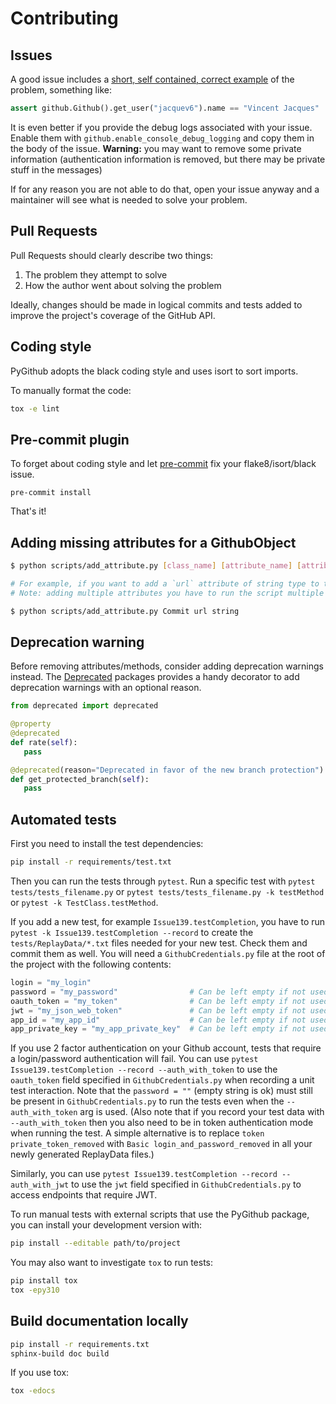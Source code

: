 # Contributing

## Issues

A good issue includes a [short, self contained, correct example](http://sscce.org/) of the problem, something like:

```python
assert github.Github().get_user("jacquev6").name == "Vincent Jacques"
```

It is even better if you provide the debug logs associated with your issue.
Enable them with `github.enable_console_debug_logging` and copy them in the body of the issue.
**Warning:** you may want to remove some private information (authentication information is removed, but there may be private stuff in the messages)

If for any reason you are not able to do that, open your issue anyway and a maintainer will see what is needed to solve your problem.

## Pull Requests

Pull Requests should clearly describe two things:

1. The problem they attempt to solve
2. How the author went about solving the problem

Ideally, changes should be made in logical commits and tests added to improve the project's coverage of the GitHub API.

## Coding style

PyGithub adopts the black coding style and uses isort to sort imports.

To manually format the code:
```bash
tox -e lint
```

## Pre-commit plugin

To forget about coding style and let [pre-commit](https://pre-commit.com/#installation) fix your flake8/isort/black issue.

```
pre-commit install
```

That's it!

## Adding missing attributes for a GithubObject

```bash
$ python scripts/add_attribute.py [class_name] [attribute_name] [attribute_type]

# For example, if you want to add a `url` attribute of string type to the Commit class
# Note: adding multiple attributes you have to run the script multiple times

$ python scripts/add_attribute.py Commit url string
```

## Deprecation warning

Before removing attributes/methods, consider adding deprecation warnings instead. The [Deprecated](https://github.com/tantale/deprecated) packages provides a handy decorator to add deprecation warnings with an optional reason.

```python
from deprecated import deprecated

@property
@deprecated
def rate(self):
   pass

@deprecated(reason="Deprecated in favor of the new branch protection")
def get_protected_branch(self):
   pass
```

## Automated tests

First you need to install the test dependencies:
```bash
pip install -r requirements/test.txt
```

Then you can run the tests through `pytest`.
Run a specific test with `pytest tests/tests_filename.py` or `pytest tests/tests_filename.py -k testMethod` or `pytest -k TestClass.testMethod`.

If you add a new test, for example `Issue139.testCompletion`, you have to run `pytest -k Issue139.testCompletion --record` to create the `tests/ReplayData/*.txt` files needed for your new test.
Check them and commit them as well.
You will need a `GithubCredentials.py` file at the root of the project with the following contents:

```python
login = "my_login"
password = "my_password"                # Can be left empty if not used
oauth_token = "my_token"                # Can be left empty if not used
jwt = "my_json_web_token"               # Can be left empty if not used
app_id = "my_app_id"                    # Can be left empty if not used
app_private_key = "my_app_private_key"  # Can be left empty if not used
```

If you use 2 factor authentication on your Github account, tests that require a login/password authentication will fail.
You can use `pytest Issue139.testCompletion --record --auth_with_token` to use the `oauth_token` field specified in `GithubCredentials.py` when recording a unit test interaction. Note that the `password = ""` (empty string is ok) must still be present in `GithubCredentials.py` to run the tests even when the `--auth_with_token` arg is used. (Also note that if you record your test data with `--auth_with_token` then you also need to be in token authentication mode when running the test. A simple alternative is to replace `token private_token_removed` with `Basic login_and_password_removed` in all your newly generated ReplayData files.)

Similarly, you can use `pytest Issue139.testCompletion --record --auth_with_jwt` to use the `jwt` field specified in `GithubCredentials.py` to access endpoints that require JWT.

To run manual tests with external scripts that use the PyGithub package, you can install your development version with:

```bash
pip install --editable path/to/project
```

You may also want to investigate `tox` to run tests:

```bash
pip install tox
tox -epy310
```

## Build documentation locally

```bash
pip install -r requirements.txt
sphinx-build doc build
```

If you use tox:

```bash
tox -edocs
```
